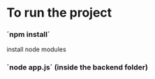 # To run the project 

### ´npm install´
install node modules

### ´node app.js´ (inside the backend folder)
